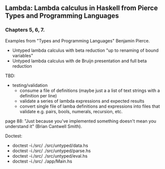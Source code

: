 ## Lambda:  Lambda calculus in Haskell from Pierce Types and Programming Languages

### Chapters 5, 6, 7.

Examples from "Types and Programming Languages" Benjamin Pierce.

  * Untyped lambda calculus with beta reduction "up to renaming of bound variables"
  * Untyped lambda calculus with de Bruijn presentation and full beta reduction

TBD:

  * testing/validation
    - consume a file of definitions (maybe just a a list of text strings with a definition per line)
    - validate a series of lambda expressions and expected results
    - convert single file of lamba definitions and expressions into files that validate e.g. pairs, bools, numerals, recursion, etc.

page 88:  "Just because you've implemented something doesn't mean you understand it" (Brian Cantwell Smith).

Doctest:

  * doctest -i./src/ ./src/untyped/data.hs 
  * doctest -i./src/ ./src/untyped/parse.hs 
  * doctest -i./src/ ./src/untyped/eval.hs 
  * doctest -i./src/ ./app/Main.hs
